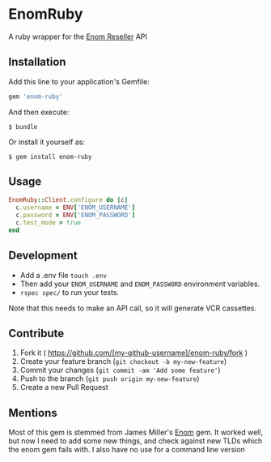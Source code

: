 # EnomRuby

A ruby wrapper for the [Enom Reseller](http://www.enom.com/resellers/api-documentation.aspx) API

## Installation

Add this line to your application's Gemfile:

```ruby
gem 'enom-ruby'
```

And then execute:

    $ bundle

Or install it yourself as:

    $ gem install enom-ruby

## Usage

```ruby
EnomRuby::Client.configure do |c|
  c.username = ENV['ENOM_USERNAME']
  c.password = ENV['ENOM_PASSWORD']
  c.test_mode = true
end
```

## Development

* Add a .env file `touch .env`
* Then add your `ENOM_USERNAME` and `ENOM_PASSWORD` environment variables.
* `rspec spec/` to run your tests.

Note that this needs to make an API call, so it will generate VCR cassettes.

## Contribute

1. Fork it ( https://github.com/[my-github-username]/enom-ruby/fork )
2. Create your feature branch (`git checkout -b my-new-feature`)
3. Commit your changes (`git commit -am 'Add some feature'`)
4. Push to the branch (`git push origin my-new-feature`)
5. Create a new Pull Request

## Mentions

Most of this gem is stemmed from James Miller's [Enom](https://github.com/bensie/enom) gem. It worked well, but now I need to add some new things, and check against new TLDs which the enom gem fails with. I also have no use for a command line version
